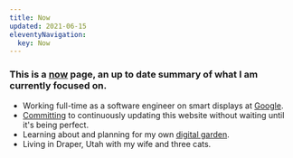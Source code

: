 ```yaml
---
title: Now
updated: 2021-06-15
eleventyNavigation:
  key: Now
---
```


### This is a [now](//nownownow.com/about) page, an up to date summary of what I am currently focused on.

- Working full-time as a software engineer on smart displays at [Google](//google.com).
- [Committing](//github.com/sdvim/www/commits/master/src) to continuously updating this website without waiting until it's being perfect.
- Learning about and planning for my own [digital garden](//maggieappleton.com/garden-history).
- Living in Draper, Utah with my wife and three cats.

